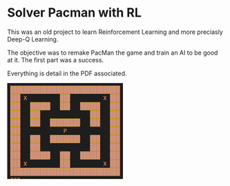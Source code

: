 # Solver Pacman with RL

This was an old project to learn Reinforcement Learning and more preciasly Deep-Q Learning.

The objective was to remake PacMan the game and train an AI to be good at it.
The first part was a success.

Everything is detail in the PDF associated.

![map](Map.png)
